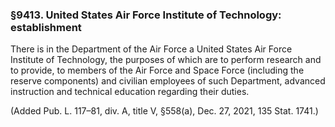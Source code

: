 ### §9413. United States Air Force Institute of Technology: establishment ###

There is in the Department of the Air Force a United States Air Force Institute of Technology, the purposes of which are to perform research and to provide, to members of the Air Force and Space Force (including the reserve components) and civilian employees of such Department, advanced instruction and technical education regarding their duties.

(Added Pub. L. 117–81, div. A, title V, §558(a), Dec. 27, 2021, 135 Stat. 1741.)